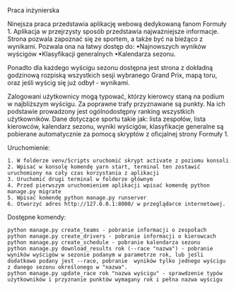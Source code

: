 Praca inżynierska

Ninejsza praca przedstawia aplikację webową dedykowaną fanom Formuły 1. 
Aplikacja w przejrzysty sposób przedstawia najważniejsze informacje. Strona pozwala zapoznać się ze sportem, a także być na bieżąco z wynikami. 
Pozwala ona na łatwy dostęp do:
•Najnowszych wyników wyścigów
•Klasyfikacji generalnych
•Kalendarza sezonu. 

Ponadto dla każdego wyścigu sezonu dostępna jest strona z dokładną godzinową rozpiską
wszystkich sesji wybranego Grand Prix, mapą toru, oraz jeśli wyścig się już odbył - wynikami.

Zalogowani użytkownicy mogą typować, którzy kierowcy staną na podium w najbliższym
wyścigu. Za poprawne trafy przyznawane są punkty. Na ich podstawie prowadzony jest ogólnodostępny ranking wszystkich użytkowników.
Dane dotyczące sportu takie jak: lista zespołów, lista kierowców, kalendarz sezonu, wyniki wyścigów, klasyfikacje generalne
 są pobierane automatycznie za pomocą skryptów z oficjalnej strony Formuły 1. 

Uruchomienie:

    1. W folderze venv/Scripts uruchomić skrypt activate z poziomu konsoli
    2. Wpisać w konsolę komendę yarn start, terminal ten zostawić uruchomiony na cały czas korzystania z aplikacji
    3. Uruchomić drugi terminal w folderze głównym
    4. Przed pierwszym uruchomieniem aplikacji wpisać komendę python manage.py migrate
    5. Wpisać komendę python manage.py runserver
    6. Otworzyć adres http://127.0.0.1:8000/ w przeglądarce internetowej.

Dostępne komendy:

    python manage.py create_teams - pobranie informacji o zespołach
    python manage.py create_drivers - pobranie informacji o kierowcach
    python manage.py create_schedule - pobranie kalendarza sezonu
    python manage.py download_results rok (--race "nazwa") - pobranie wyników wyścigów w sezonie podanym w parametrze rok, lub jeśli dodatkowo podany jest --race, pobranie  wyników tylko jednego wyścigu z danego sezonu określonego w "nazwa". 
    python manage.py update_race rok "nazwa wyścigu" - sprawdzenie typów użytkowników i przyznanie punktów wymagany rok i pełna nazwa wyścigu
